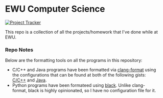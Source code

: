 # EWU Computer Science

[![Project Tracker](https://img.shields.io/badge/repo%20status-Project%20Tracker-lightgrey)](https://randomserver.xyz/project-tracker.html#ewu-cscd)

This repo is a collection of all the projects/homework that I've done while at EWU.

### Repo Notes

Below are the formatting tools on all the programs in this repository:

- C/C++ and Java programs have been formatted via [clang-format](https://releases.llvm.org/11.0.1/tools/clang/docs/ClangFormat.html) using the configurations that can be found at both of the following gists: [C/C++](https://gist.github.com/StrangeRanger/2972f774afd20105d3a713677ba92e38) and [Java](https://gist.github.com/StrangeRanger/8f03b433f8ecf3ad425141a56f3f5dcc).
- Python programs have been formateed using [black](https://github.com/psf/black). Unlike clang-format, black is highly opinionated, so I have no configuration file for it.
